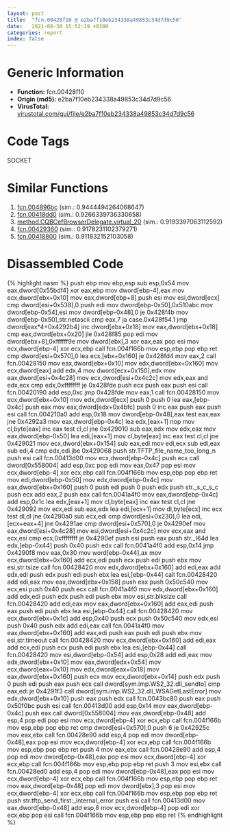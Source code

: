 ```yaml
---
layout: post
title:  "fcn.00428f10 @ e2ba7f10eb234338a49853c34d7d9c56"
date:   2021-08-30 15:52:19 +0300
categories: report
index: false
---
```


# Generic Information
- **Function:** fcn.00428f10
- **Origin (md5):** e2ba7f10eb234338a49853c34d7d9c56
- **VirusTotal:** [virustotal.com/gui/file/e2ba7f10eb234338a49853c34d7d9c56][virustotal_ref]

# Code Tags
<span class="tag" id="SOCKET">SOCKET</span>


# Similar Functions

1. [fcn.004896bc][similar_1_ref] (sim.: 0.9444494264068647)
2. [fcn.00418dd0][similar_2_ref] (sim.: 0.9266339736330658)
3. [method.CQBCefBrowserDelegate.virtual\_20][similar_3_ref] (sim.: 0.9193397063112592)
4. [fcn.00429360][similar_4_ref] (sim.: 0.9178231102379271)
5. [fcn.00418800][similar_5_ref] (sim.: 0.911832152103058)


# Disassembled Code

{% highlight nasm %}
push ebp
mov ebp,esp
sub esp,0x54
mov eax,dword[0x55bdf4]
xor eax,ebp
mov dword[ebp-4],eax
mov ecx,dword[ebx+0x10]
mov eax,dword[ebp+8]
push esi
mov esi,dword[ecx]
cmp dword[esi+0x538],0
push edi
mov dword[ebp-0x50],0x510abc
mov dword[ebp-0x54],esi
mov dword[ebp-0x48],0
je 0x428f4b
mov dword[ebp-0x50],str.netascii
cmp eax,7
ja case.0x428f54.1
jmp dword[eax*4+0x4292b4]
inc dword[ebx+0x18]
mov eax,dword[ebx+0x18]
cmp eax,dword[ebx+0x20]
jle 0x428f85
pop edi
mov dword[ebx+8],0xffffff9e
mov dword[ebx],3
xor eax,eax
pop esi
mov ecx,dword[ebp-4]
xor ecx,ebp
call fcn.004f166b
mov esp,ebp
pop ebp
ret
cmp dword[esi+0x570],0
lea ecx,[ebx+0x160]
je 0x428fd4
mov eax,2
call fcn.00428150
mov eax,dword[ebx+0x10]
mov edx,dword[ebx+0x160]
mov ecx,dword[eax]
add edx,4
mov dword[ecx+0x150],edx
mov eax,dword[esi+0x4c28]
mov ecx,dword[esi+0x4c2c]
mov edx,eax
and edx,ecx
cmp edx,0xffffffff
je 0x428fde
push ecx
push eax
push esi
call fcn.00420190
add esp,0xc
jmp 0x428fde
mov eax,1
call fcn.00428150
mov ecx,dword[ebx+0x10]
mov edx,dword[ecx]
push 0
push 0
lea eax,[ebp-0x4c]
push eax
mov eax,dword[edx+0x4bfc]
push 0
inc eax
push eax
push esi
call fcn.004210a0
add esp,0x18
mov dword[ebp-0x48],eax
test eax,eax
jne 0x4292a3
mov eax,dword[ebp-0x4c]
lea edx,[eax+1]
nop
mov cl,byte[eax]
inc eax
test cl,cl
jne 0x429010
sub eax,edx
mov edx,eax
mov eax,dword[ebp-0x50]
lea edi,[eax+1]
mov cl,byte[eax]
inc eax
test cl,cl
jne 0x429021
mov ecx,dword[ebx+0x154]
sub eax,edi
mov edi,ecx
sub edi,eax
sub edi,4
cmp edx,edi
jbe 0x429068
push str.TFTP_file_name_too_long_n
push esi
call fcn.00413d00
mov ecx,dword[ebp-0x4c]
push ecx
call dword[0x558004]
add esp,0xc
pop edi
mov eax,0x47
pop esi
mov ecx,dword[ebp-4]
xor ecx,ebp
call fcn.004f166b
mov esp,ebp
pop ebp
ret
mov edi,dword[ebp-0x50]
mov edx,dword[ebp-0x4c]
mov eax,dword[ebx+0x160]
push 0
push edi
push 0
push edx
push str._s_c_s_c
push ecx
add eax,2
push eax
call fcn.0041a4f0
mov eax,dword[ebp-0x4c]
add esp,0x1c
lea edx,[eax+1]
mov cl,byte[eax]
inc eax
test cl,cl
jne 0x429092
mov ecx,edi
sub eax,edx
lea edi,[ecx+1]
mov dl,byte[ecx]
inc ecx
test dl,dl
jne 0x4290a0
sub ecx,edi
cmp dword[esi+0x230],0
lea edi,[ecx+eax+4]
jne 0x4291ae
cmp dword[esi+0x570],0
je 0x4290ef
mov eax,dword[esi+0x4c28]
mov esi,dword[esi+0x4c2c]
mov ecx,eax
and ecx,esi
cmp ecx,0xffffffff
je 0x4290ef
push esi
push eax
push str._I64d
lea edx,[ebp-0x44]
push 0x40
push edx
call fcn.0041a4f0
add esp,0x14
jmp 0x4290f8
mov eax,0x30
mov word[ebp-0x44],ax
mov ecx,dword[ebx+0x160]
add ecx,edi
push ecx
push edi
push ebx
mov esi,str.tsize
call fcn.00428420
mov edx,dword[ebx+0x160]
add edi,eax
add edx,edi
push edx
push edi
push ebx
lea esi,[ebp-0x44]
call fcn.00428420
add edi,eax
mov eax,dword[ebx+0x158]
push eax
push 0x50c540
mov ecx,esi
push 0x40
push ecx
call fcn.0041a4f0
mov edx,dword[ebx+0x160]
add edx,edi
push edx
push edi
push ebx
mov esi,str.blksize
call fcn.00428420
add edi,eax
mov eax,dword[ebx+0x160]
add eax,edi
push eax
push edi
push ebx
lea esi,[ebp-0x44]
call fcn.00428420
mov ecx,dword[ebx+0x1c]
add esp,0x40
push ecx
push 0x50c540
mov edx,esi
push 0x40
push edx
add edi,eax
call fcn.0041a4f0
mov eax,dword[ebx+0x160]
add eax,edi
push eax
push edi
push ebx
mov esi,str.timeout
call fcn.00428420
mov ecx,dword[ebx+0x160]
add edi,eax
add ecx,edi
push ecx
push edi
push ebx
lea esi,[ebp-0x44]
call fcn.00428420
mov esi,dword[ebp-0x54]
add esp,0x28
add edi,eax
mov edx,dword[ebx+0x10]
mov eax,dword[edx+0x54]
mov ecx,dword[eax+0x10]
mov edx,dword[eax+0x18]
mov eax,dword[ebx+0x160]
push ecx
mov ecx,dword[ebx+0x14]
push edx
push 0
push edi
push eax
push ecx
call dword[sym.imp.WS2_32.dll_sendto]
cmp eax,edi
je 0x4291f3
call dword[sym.imp.WS2_32.dll_WSAGetLastError]
mov edx,dword[ebx+0x10]
push eax
push edx
call fcn.0043bc80
push eax
push 0x50f0bc
push esi
call fcn.00413d00
add esp,0x14
mov eax,dword[ebp-0x4c]
push eax
call dword[0x558004]
mov eax,dword[ebp-0x48]
add esp,4
pop edi
pop esi
mov ecx,dword[ebp-4]
xor ecx,ebp
call fcn.004f166b
mov esp,ebp
pop ebp
ret
cmp dword[esi+0x570],0
push 6
je 0x42925c
mov eax,ebx
call fcn.00428e90
add esp,4
pop edi
mov dword[ebp-0x48],eax
pop esi
mov ecx,dword[ebp-4]
xor ecx,ebp
call fcn.004f166b
mov esp,ebp
pop ebp
ret
push 4
mov eax,ebx
call fcn.00428e90
add esp,4
pop edi
mov dword[ebp-0x48],eax
pop esi
mov ecx,dword[ebp-4]
xor ecx,ebp
call fcn.004f166b
mov esp,ebp
pop ebp
ret
push 3
mov esi,ebx
call fcn.00428ed0
add esp,4
pop edi
mov dword[ebp-0x48],eax
pop esi
mov ecx,dword[ebp-4]
xor ecx,ebp
call fcn.004f166b
mov esp,ebp
pop ebp
ret
mov eax,dword[ebp-0x48]
pop edi
mov dword[ebx],3
pop esi
mov ecx,dword[ebp-4]
xor ecx,ebp
call fcn.004f166b
mov esp,ebp
pop ebp
ret
push str.tftp_send_first:_internal_error
push esi
call fcn.00413d00
mov eax,dword[ebp-0x48]
add esp,8
mov ecx,dword[ebp-4]
pop edi
xor ecx,ebp
pop esi
call fcn.004f166b
mov esp,ebp
pop ebp
ret
{% endhighlight %}


[similar_1_ref]: /report/fcn.004896bc@b3771987fba16f4fba07d1109ec72c76
[similar_2_ref]: /report/fcn.00418dd0@e2ba7f10eb234338a49853c34d7d9c56
[similar_3_ref]: /report/method.CQBCefBrowserDelegate.virtual_20@ba86269e5231930ee4def4088ddb8d19
[similar_4_ref]: /report/fcn.00429360@e2ba7f10eb234338a49853c34d7d9c56
[similar_5_ref]: /report/fcn.00418800@e2ba7f10eb234338a49853c34d7d9c56
[virustotal_ref]: https://www.virustotal.com/gui/file/e2ba7f10eb234338a49853c34d7d9c56
